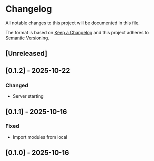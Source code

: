 # Changelog

All notable changes to this project will be documented in this file.

The format is based on [Keep a Changelog](http://keepachangelog.com/en/1.0.0/) and this project
adheres to [Semantic Versioning](http://semver.org/spec/v2.0.0.html).

## [Unreleased]

## [0.1.2] - 2025-10-22

### Changed

- Server starting

## [0.1.1] - 2025-10-16

### Fixed

- Import modules from local

## [0.1.0] - 2025-10-16
